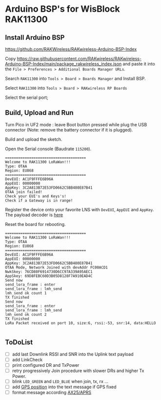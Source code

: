 # Arduino BSP's for WisBlock RAK11300

## Install Arduino BSP

https://github.com/RAKWireless/RAKwireless-Arduino-BSP-Index

Copy https://raw.githubusercontent.com/RAKwireless/RAKwireless-Arduino-BSP-Index/main/package_rakwireless_index.json and paste it into the `File > Preferences > Additional Boards Manager URLs`.

Search `RAK11300` into `Tools > Board > Boards Manager` and Install BSP.

Select `RAK11300` into `Tools > Board > RAKwireless RP Boards`

Select the serial port;

## Build, Upload and Run

Turn Pico in UF2 mode : leave Boot button pressed while plug the USB connector (Note: remove the battery connector if it is plugged).

Build and upload the sketch.

Open the Serial console (Baudrate `115200`).

```
=====================================
Welcome to RAK11300 LoRaWan!!!
Type: OTAA
Region: EU868
=====================================
DevEUI: AC1F9FFFE6B96A
AppEUI: 00000000
AppKey: 3C2A813B72E53FD0662C5BB480E87B41
OTAA join failed!
Check your EUI's and Keys's!
Check if a Gateway is in range!
```

Register the device onto your favorite LNS with `DevEUI`, `AppEUI` and `AppKey`. The payload decoder is [here](./decoder.js)

Reset the board for rebooting.

```
=====================================
Welcome to RAK11300 LoRaWan!!!
Type: OTAA
Region: EU868
=====================================
DevEUI: AC1F9FFFE6B96A
AppEUI: 00000000
AppKey: 3C2A813B72E53FD0662C5BB480E87B41
OTAA Mode, Network Joined with devAddr FC00ACD1
NwkSkey: 76CD80F6914730D6CC97A339A95AEC1
AppSkey: 69D8FEBC60D3B05D8128F7A910EAD4C
Send now
send_lora_frame : enter
send_lora_frame : lmh_send
lmh_send ok count 1
TX finished
Send now
send_lora_frame : enter
send_lora_frame : lmh_send
lmh_send ok count 2
TX finished
LoRa Packet received on port 10, size:6, rssi:-53, snr:14, data:HELLO


```

## ToDoList

* [ ] add last Downlink RSSI and SNR into the Uplink text payload
* [ ] add LinkCheck
* [ ] print configured DR and TxPower
* [ ] retry progressively Join procedure with slower DRs and higher Tx Power.
* [ ] blink `LED_GREEN` and `LED_BLUE` when join, tx, rx ...
* [ ] add [GPS position](https://github.com/RAKWireless/WisBlock/blob/master/examples/RAK4630/solutions/GPS_Tracker/GPS_Tracker.ino) into the text message if GPS fixed
* [ ] format message according [AX25/APRS](https://github.com/thingsat/riot_modules/blob/main/apps/basic_mission/aprs.c)
